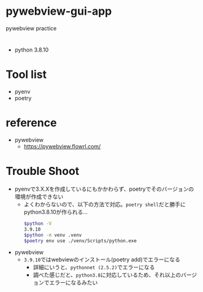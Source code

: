 # pywebview-gui-app
pywebview practice

# 
- python 3.8.10

# Tool list
- pyenv
- poetry

# reference
- pywebview
  - https://pywebview.flowrl.com/

# Trouble Shoot
- pyenvで3.X.Xを作成しているにもかかわらず、poetryでそのバージョンの環境が作成できない
  - よくわからないので、以下の方法で対応。`poetry shell`だと勝手にpython3.8.10が作られる...
    ```bash
    $python -V
    3.9.10
    $python -m venv .venv
    $poetry env use ./venv/Scripts/python.exe
    ```
- pywebview
  - `3.9.10`ではwebviewのインストール(poetry add)でエラーになる
    - 詳細にいうと、`pythonnet (2.5.2)`でエラーになる
    - 調べた感じだと、`python3.8`に対応しているため、それ以上のバージョンでエラーになるみたい